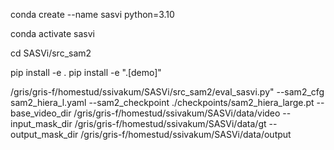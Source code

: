 conda create --name sasvi python=3.10

conda activate sasvi

cd SASVi/src_sam2

pip install -e .
pip install -e ".[demo]"


/gris/gris-f/homestud/ssivakum/SASVi/src_sam2/eval_sasvi.py" --sam2_cfg sam2_hiera_l.yaml --sam2_checkpoint ./checkpoints/sam2_hiera_large.pt --base_video_dir /gris/gris-f/homestud/ssivakum/SASVi/data/video --input_mask_dir /gris/gris-f/homestud/ssivakum/SASVi/data/gt --output_mask_dir /gris/gris-f/homestud/ssivakum/SASVi/data/output
